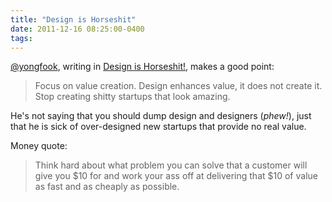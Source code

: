 ```yaml
---
title: "Design is Horseshit"
date: 2011-12-16 08:25:00-0400
tags: 
---
```


[@yongfook](https://twitter.com/#!/yongfook), writing in [Design is Horseshit!](http://yongfook.com/post/14295124427/design-is-horseshit), makes a good point:

> Focus on value creation. Design enhances value, it does not create it. Stop creating shitty startups that look amazing.

He's not saying that you should dump design and designers (*phew!*), just that he is sick of over-designed new startups that provide no real value.

Money quote:

> Think hard about what problem you can solve that a customer will give you $10 for and work your ass off at delivering that $10 of value as fast and as cheaply as possible.
